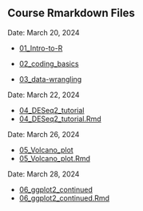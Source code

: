 ## Course Rmarkdown Files 

Date: March 20, 2024

+ [01_Intro-to-R](01_Intro-to-R.html)

+ [02_coding_basics](02_coding_basics.html)

+ [03_data-wrangling](03_data-wrangling.html)

Date: March 22, 2024
+ [04_DESeq2_tutorial](04_RNA-Seq_DESeq2_tutorial_part1.html)
+ [04_DESeq2_tutorial.Rmd](04_RNA-Seq_DESeq2_tutorial_EDIT.Rmd)

Date: March 26, 2024
+ [05_Volcano_plot](05_Volcano_plot.html)
+ [05_Volcano_plot.Rmd](05_Volcano_plot.Rmd)

Date: March 28, 2024
+ [06_ggplot2_continued](06_Data_vis_ggplot2_continued.html)
+ [06_ggplot2_continued.Rmd](06_Data_vis_ggplot2_continued.Rmd)
